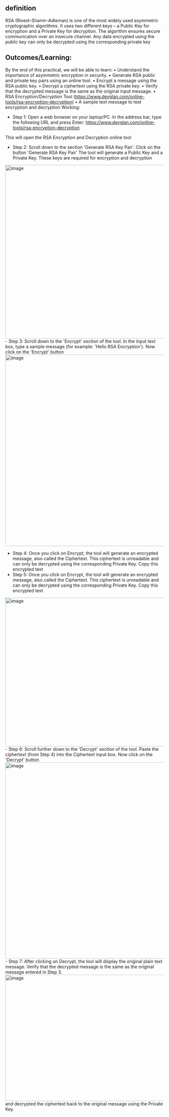 ## definition
RSA (Rivest–Shamir–Adleman) is one of the most widely used asymmetric cryptographic algorithms. It uses two different keys – a Public Key for encryption and a Private Key for decryption. The algorithm ensures secure communication over an insecure channel. Any data encrypted using the public key can only be decrypted using the corresponding private key

## Outcomes/Learning:
By the end of this practical, we will be able to learn:
•	Understand the importance of asymmetric encryption in security.
•	Generate RSA public and private key pairs using an online tool.
•	Encrypt a message using the RSA public key.
•	Decrypt a ciphertext using the RSA private key.
•	Verify that the decrypted message is the same as the original input message.
•	RSA Encryption/Decryption Tool (https://www.devglan.com/online-tools/rsa-encryption-decryption)
•	A sample text message to test encryption and decryption
Working:
- Step 1: Open a web browser on your laptop/PC. In the address bar, type the following URL and press Enter:
https://www.devglan.com/online-tools/rsa-encryption-decryption

This will open the RSA Encryption and Decryption online tool
- Step 2: Scroll down to the section 'Generate RSA Key Pair'.
  Click on the button 'Generate RSA Key Pair'
The tool will generate a Public Key and a Private Key.
  These keys are required for encryption and decryption
<img width="648" height="552" alt="image" src="https://github.com/user-attachments/assets/a1f3b6a6-1923-4784-8717-9adb166b4ed1"/>
- Step 3: Scroll down to the 'Encrypt' section of the tool.
 In the input text box, type a sample message (for example: 'Hello RSA Encryption').
 Now click on the 'Encrypt' button
<img width="576" height="609" alt="image" src="https://github.com/user-attachments/assets/49f6025f-22fb-42ce-b685-af8c6064fc3e"/>

- Step 4: Once you click on Encrypt, the tool will generate an encrypted message, also called the Ciphertext.
 This ciphertext is unreadable and can only be decrypted using the corresponding Private Key.
 Copy this encrypted text
- Step 5: Once you click on Encrypt, the tool will generate an encrypted message, also called the Ciphertext.
 This ciphertext is unreadable and can only be decrypted using the corresponding Private Key.
 Copy this encrypted text
<img width="646" height="473" alt="image" src="https://github.com/user-attachments/assets/496bd9a5-8985-4710-987e-0b74732a7f4e" />
- Step 6: Scroll further down to the 'Decrypt' section of the tool.
 Paste the ciphertext (from Step 4) into the Ciphertext input  box.
 Now click on the 'Decrypt' button
<img width="576" height="624" alt="image" src="https://github.com/user-attachments/assets/ebe8d3ed-19c8-4b30-bc5f-ca2f68c33264" />
- Step 7: After clicking on Decrypt, the tool will display the original plain text message.
 Verify that the decrypted message is the same as the original message entered in Step 3.
<img width="670" height="402" alt="image" src="https://github.com/user-attachments/assets/c56320c0-b1a1-431f-ae99-cfe26bde7fe8" />
and decrypted the ciphertext back to the original message using the Private Key.
